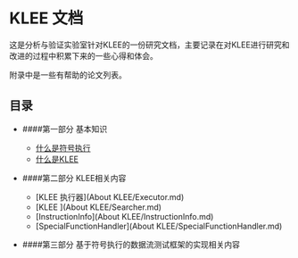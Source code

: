 KLEE 文档
=======

这是分析与验证实验室针对KLEE的一份研究文档，主要记录在对KLEE进行研究和改进的过程中积累下来的一些心得和体会。

附录中是一些有帮助的论文列表。

## 目录

* ####第一部分 基本知识
    * [什么是符号执行](Basic/what-is-symbolic-execution.md)
    * [什么是KLEE](Basic/what-is-klee.md)

* ####第二部分 KLEE相关内容
    * [KLEE 执行器](About KLEE/Executor.md)
    * [KLEE ](About KLEE/Searcher.md)
    * [InstructionInfo](About KLEE/InstructionInfo.md)
    * [SpecialFunctionHandler](About KLEE/SpecialFunctionHandler.md)
    
* ####第三部分 基于符号执行的数据流测试框架的实现相关内容